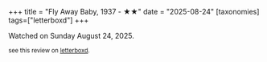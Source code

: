 +++
title = "Fly Away Baby, 1937 - ★★"
date = "2025-08-24"
[taxonomies]
tags=["letterboxd"]
+++

Watched on Sunday August 24, 2025.

<small>see this review on <a href="https://letterboxd.com/nonmodernist/film/fly-away-baby/">letterboxd</a>.</small>